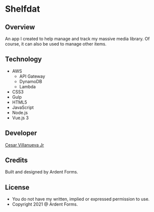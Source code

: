 # Shelfdat

## Overview
An app I created to help manage and track my massive media library. Of course, it can also be used to manage other items.

## Technology
+ AWS
  + API Gateway
  + DynamoDB
  + Lambda
+ CSS3
+ Gulp
+ HTML5
+ JavaScript
+ Node.js
+ Vue.js 3

## Developer
[Cesar Villanueva Jr](https://codeengie.com)

## Credits
Built and designed by Ardent Forms.

## License
+ You do not have my written, implied or expressed permission to use.
+ Copyright 2021 @ Ardent Forms.